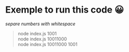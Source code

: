 # Exemple to run this code :grinning:

*separe numbers with whitespace*
> node index.js 1001  
> node index.js 10011000  
> node index.js 10011000 1001  

